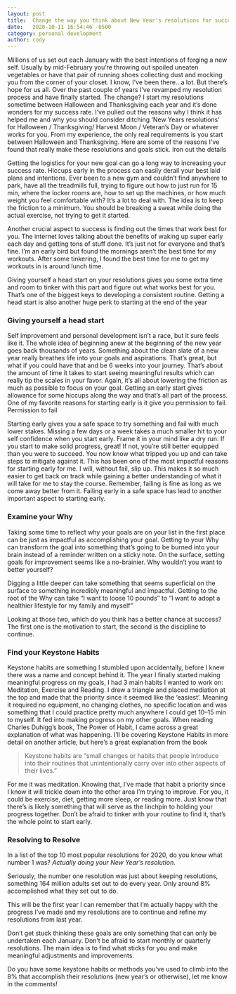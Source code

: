 ```yaml
---
layout: post
title:  Change the way you think about New Year's resolutions for success
date:   2020-10-11 16:54:46 -0500
category: personal development
author: cody
---
```

Millions of us set out each January with the best intentions of forging a new self. Usually by mid-February you’re throwing out spoiled uneaten vegetables or have that pair of running shoes collecting dust and mocking you from the corner of your closet. I know, I’ve been there…a lot. But there’s hope for us all. Over the past couple of years I’ve revamped my resolution process and have finally started. The change? I start my resolutions sometime between Halloween and Thanksgiving each year and it’s done wonders for my success rate. I’ve pulled out the reasons why I think it has helped me and why you should consider ditching ‘New Years resolutions’ for Halloween / Thanksgiving/ Harvest Moon / Veteran’s Day or whatever works for you. From my experience, the only real requirements is you start between Halloween and Thanksgiving. Here are some of the reasons I’ve found that really make these resolutions and goals stick.
Iron out the details

Getting the logistics for your new goal can go a long way to increasing your success rate. Hiccups early in the process can easily derail your best laid plans and intentions. Ever been to a new gym and couldn’t find anywhere to park, have all the treadmills full, trying to figure out how to just run for 15 min, where the locker rooms are, how to set up the machines, or how much weight you feel comfortable with? It’s a lot to deal with. The idea is to keep the friction to a minimum. You should be breaking a sweat while doing the actual exercise, not trying to get it started.

Another crucial aspect to success is finding out the times that work best for you. The internet loves talking about the benefits of waking up super early each day and getting tons of stuff done. It’s just not for everyone and that’s fine. I’m an early bird but found the mornings aren’t the best time for my workouts. After some tinkering, I found the best time for me to get my workouts in is around lunch time.

Giving yourself a head start on your resolutions gives you some extra time and room to tinker with this part and figure out what works best for you. That’s one of the biggest keys to developing a consistent routine. Getting a head start is also another huge perk to starting at the end of the year
### Giving yourself a head start

Self improvement and personal development isn’t a race, but it sure feels like it. The whole idea of beginning anew at the beginning of the new year goes back thousands of years. Something about the clean slate of a new year really breathes life into your goals and aspirations. That’s great, but what if you could have that and be 6 weeks into your journey. That’s about the amount of time it takes to start seeing meaningful results which can really tip the scales in your favor. Again, it’s all about lowering the friction as much as possible to focus on your goal. Getting an early start gives allowance for some hiccups along the way and that’s all part of the process. One of my favorite reasons for starting early is it give you permission to fail.
Permission to fail

Starting early gives you a safe space to try something and fail with much lower stakes. Missing a few days or a week takes a much smaller hit to your self confidence when you start early. Frame it in your mind like a dry run. If you start to make solid progress, great! If not, you’re still better equipped than you were to succeed. You now know what tripped you up and can take steps to mitigate against it. This has been one of the most impactful reasons for starting early for me. I will, without fail, slip up. This makes it so much easier to get back on track while gaining a better understanding of what it will take for me to stay the course. Remember, failing is fine as long as we come away better from it. Failing early in a safe space has lead to another important aspect to starting early.
### Examine your Why

Taking some time to reflect why your goals are on your list in the first place can be just as impactful as accomplishing your goal. Getting to your Why can transform the goal into something that’s going to be burned into your brain instead of a reminder written on a sticky note. On the surface, setting goals for improvement seems like a no-brainier. Why wouldn’t you want to better yourself?

Digging a little deeper can take something that seems superficial on the surface to something incredibly meaningful and impactful. Getting to the root of the Why can take “I want to loose 10 pounds” to “I want to adopt a healthier lifestyle for my family and myself”

Looking at those two, which do you think has a better chance at success? The first one is the motivation to start, the second is the discipline to continue.
### Find your Keystone Habits

Keystone habits are something I stumbled upon accidentally, before I knew there was a name and concept behind it. The year I finally started making meaningful progress on my goals, I had 3 main habits I wanted to work on: Meditation, Exercise and Reading. I drew a triangle and placed mediation at the top and made that the priority since it seemed like the ‘easiest’. Meaning it required no equipment, no changing clothes, no specific location and was something that I could practice pretty much anywhere I could get 10–15 min to myself. It fed into making progress on my other goals. When reading Charles Duhigg’s book, The Power of Habit, I came across a great explanation of what was happening. I’ll be covering Keystone Habits in more detail on another article, but here’s a great explanation from the book

> Keystone habits are “small changes or habits that people introduce into their routines that unintentionally carry over into other aspects of their lives.”

For me it was meditation. Knowing that, I’ve made that habit a priority since I know it will trickle down into the other area I’m trying to improve. For you, it could be exercise, diet, getting more sleep, or reading more. Just know that there’s is likely something that will serve as the linchpin to holding your progress together. Don’t be afraid to tinker with your routine to find it, that’s the whole point to start early.

### Resolving to Resolve

In a list of the top 10 most popular resolutions for 2020, do you know what number 1 was? _Actually doing your New Year’s resolution._

Seriously, the number one resolution was just about keeping resolutions, something 164 million adults set out to do every year. Only around 8% accomplished what they set out to do.

This will be the first year I can remember that I’m actually happy with the progress I’ve made and my resolutions are to continue and refine my resolutions from last year.

Don’t get stuck thinking these goals are only something that can only be undertaken each January. Don’t be afraid to start monthly or quarterly resolutions. The main idea is to find what sticks for you and make meaningful adjustments and improvements.

Do you have some keystone habits or methods you’ve used to climb into the 8% that accomplish their resolutions (new year’s or otherwise), let me know in the comments!
